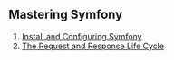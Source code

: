 ## Mastering Symfony
1. [Install and Configuring Symfony](chapter1.md)
2. [The Request and Response Life Cycle](chapter2.md)
